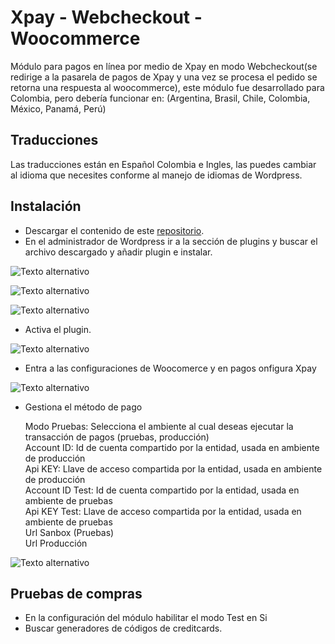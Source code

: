 # Xpay - Webcheckout - Woocommerce

Módulo para pagos en línea por medio de Xpay en modo Webcheckout(se redirige a la pasarela de pagos de Xpay y una vez se procesa el pedido se retorna una respuesta al woocommerce), este módulo fue desarrollado para Colombia, pero debería funcionar
en: (Argentina, Brasil, Chile, Colombia, México, Panamá, Perú)

## Traducciones

Las traducciones están en Español Colombia e Ingles, las puedes cambiar al idioma que necesites conforme al manejo de idiomas de Wordpress.

## Instalación

- Descargar el contenido de este [repositorio](https://github.com/developers-gateway-pro/woocommerce-Xpay/archive/refs/heads/main.zip).
- En el administrador de Wordpress ir a la sección de plugins y buscar el archivo descargado y añadir plugin e instalar.
  
![Texto alternativo](https://img-app-v1.s3.amazonaws.com/cap1.png)

![Texto alternativo](https://img-app-v1.s3.amazonaws.com/cap2.png)

![Texto alternativo](https://img-app-v1.s3.amazonaws.com/cap3.png)

- Activa el plugin.

![Texto alternativo](https://img-app-v1.s3.amazonaws.com/cap4.png)
  
- Entra a las configuraciones de Woocomerce y en pagos onfigura Xpay

![Texto alternativo](https://img-app-v1.s3.amazonaws.com/cap5.png)

- Gestiona el método de pago    


  Modo Pruebas: Selecciona el ambiente al cual deseas ejecutar la transacción de pagos (pruebas, producción)    
  Account ID: Id de cuenta compartido por la entidad, usada en ambiente de producción  
  Api KEY: Llave de acceso compartida por la entidad, usada en ambiente de producción   
  Account ID Test: Id de cuenta compartido por la entidad, usada en ambiente de pruebas  
  Api KEY Test: Llave de acceso compartida por la entidad, usada en ambiente de pruebas  
  Url Sanbox (Pruebas)  
  Url Producción  

![Texto alternativo](https://img-app-v1.s3.amazonaws.com/cap6.png)
  

  
## Pruebas de compras

- En la configuración del módulo habilitar el modo Test en Si
- Buscar generadores de códigos de creditcards.
